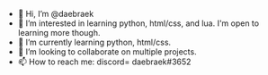 - 👋 Hi, I’m @daebraek
- 👀 I’m interested in learning python, html/css, and lua. I'm open to learning more though.
- 🌱 I’m currently learning python, html/css.
- 💞️ I’m looking to collaborate on multiple projects.
- 📫 How to reach me: discord= daebraek#3652

<!---
daebraek/daebraek is a ✨ special ✨ repository because its `README.md` (this file) appears on your GitHub profile.
You can click the Preview link to take a look at your changes.
--->
